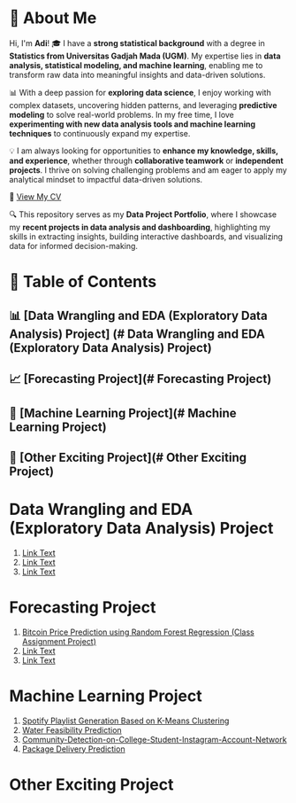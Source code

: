 # 🚀 About Me  

Hi, I'm **Adi**! 🎓 I have a **strong statistical background** with a degree in **Statistics from Universitas Gadjah Mada (UGM)**. My expertise lies in **data analysis, statistical modeling, and machine learning**, enabling me to transform raw data into meaningful insights and data-driven solutions.  

📊 With a deep passion for **exploring data science**, I enjoy working with complex datasets, uncovering hidden patterns, and leveraging **predictive modeling** to solve real-world problems. In my free time, I love **experimenting with new data analysis tools and machine learning techniques** to continuously expand my expertise.  

💡 I am always looking for opportunities to **enhance my knowledge, skills, and experience**, whether through **collaborative teamwork** or **independent projects**. I thrive on solving challenging problems and am eager to apply my analytical mindset to impactful data-driven solutions.  

📄 [View My CV](#)  

🔍 This repository serves as my **Data Project Portfolio**, where I showcase my **recent projects in data analysis and dashboarding**, highlighting my skills in extracting insights, building interactive dashboards, and visualizing data for informed decision-making.

# 📂 Table of Contents  

## 📊 [Data Wrangling and EDA (Exploratory Data Analysis) Project] (# Data Wrangling and EDA (Exploratory Data Analysis) Project)  

## 📈 [Forecasting Project](# Forecasting Project)  

## 🤖 [Machine Learning Project](# Machine Learning Project)  

## 🚀 [Other Exciting Project](# Other Exciting Project)  


# Data Wrangling and EDA (Exploratory Data Analysis) Project
1. [Link Text](URL)
2. [Link Text](URL)
3. [Link Text](URL)
   
# Forecasting Project
1. [Bitcoin Price Prediction using Random Forest Regression (Class Assignment Project)](https://github.com/iqbalhani57/Bitcoin-Price-Prediction-using-Random-Forest-Regression)
2. [Link Text](URL)
3. [Link Text](URL)
   
# Machine Learning Project
1. [Spotify Playlist Generation Based on K-Means Clustering](https://github.com/iqbalhani57/Spotify-Song-Playlist-Generation-Based-on-K-Means-Clustering)
2. [Water Feasibility Prediction](https://github.com/iqbalhani57/Water-Feasibility-Prediction)
3. [Community-Detection-on-College-Student-Instagram-Account-Network](https://github.com/iqbalhani57/Community-Detection-on-College-Student-Instagram-Account-Network)
4. [Package Delivery Prediction](https://github.com/iqbalhani57/Package-Delivery-Prediction)

# Other Exciting Project

